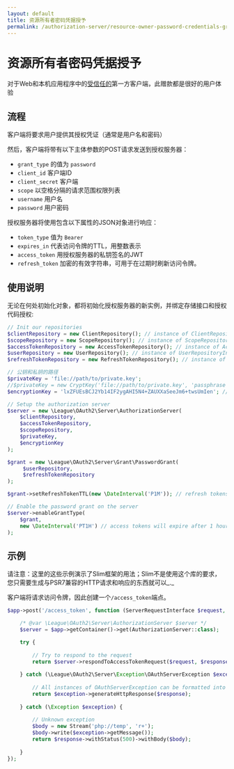 ```yaml
---
layout: default
title: 资源所有者密码凭据授予
permalink: /authorization-server/resource-owner-password-credentials-grant/
---
```


# 资源所有者密码凭据授予

对于Web和本机应用程序中的<u>受信任的</u>第一方客户端，此赠款都是很好的用户体验

## 流程

客户端将要求用户提供其授权凭证（通常是用户名和密码）

然后，客户端将带有以下主体参数的POST请求发送到授权服务器：

* `grant_type` 的值为 `password`
* `client_id` 客户端ID 
* `client_secret` 客户端
* `scope` 以空格分隔的请求范围权限列表
* `username` 用户名
* `password` 用户密码

授权服务器将使用包含以下属性的JSON对象进行响应：

* `token_type` 值为 `Bearer`
* `expires_in` 代表访问令牌的TTL，用整数表示
* `access_token` 用授权服务器的私钥签名的JWT
* `refresh_token` 加密的有效字符串，可用于在过期时刷新访问令牌。

## 使用说明

无论在何处初始化对象，都将初始化授权服务器的新实例，并绑定存储接口和授权代码授权:

~~~ php
// Init our repositories
$clientRepository = new ClientRepository(); // instance of ClientRepositoryInterface
$scopeRepository = new ScopeRepository(); // instance of ScopeRepositoryInterface
$accessTokenRepository = new AccessTokenRepository(); // instance of AccessTokenRepositoryInterface
$userRepository = new UserRepository(); // instance of UserRepositoryInterface
$refreshTokenRepository = new RefreshTokenRepository(); // instance of RefreshTokenRepositoryInterface

// 公钥和私钥的路径
$privateKey = 'file://path/to/private.key';
//$privateKey = new CryptKey('file://path/to/private.key', 'passphrase'); // if private key has a pass phrase
$encryptionKey = 'lxZFUEsBCJ2Yb14IF2ygAHI5N4+ZAUXXaSeeJm6+twsUmIen'; // generate using base64_encode(random_bytes(32))

// Setup the authorization server
$server = new \League\OAuth2\Server\AuthorizationServer(
    $clientRepository,
    $accessTokenRepository,
    $scopeRepository,
    $privateKey,
    $encryptionKey
);

$grant = new \League\OAuth2\Server\Grant\PasswordGrant(
     $userRepository,
     $refreshTokenRepository
);

$grant->setRefreshTokenTTL(new \DateInterval('P1M')); // refresh tokens will expire after 1 month

// Enable the password grant on the server
$server->enableGrantType(
    $grant,
    new \DateInterval('PT1H') // access tokens will expire after 1 hour
);
~~~

## 示例

请注意：这里的这些示例演示了Slim框架的用法；Slim不是使用这个库的要求，您只需要生成与PSR7兼容的HTTP请求和响应的东西就可以_._

客户端将请求访问令牌，因此创建一个`/access_token`端点。

~~~ php
$app->post('/access_token', function (ServerRequestInterface $request, ResponseInterface $response) use ($app) {

    /* @var \League\OAuth2\Server\AuthorizationServer $server */
    $server = $app->getContainer()->get(AuthorizationServer::class);

    try {
    
        // Try to respond to the request
        return $server->respondToAccessTokenRequest($request, $response);
        
    } catch (\League\OAuth2\Server\Exception\OAuthServerException $exception) {
    
        // All instances of OAuthServerException can be formatted into a HTTP response
        return $exception->generateHttpResponse($response);
        
    } catch (\Exception $exception) {
    
        // Unknown exception
        $body = new Stream('php://temp', 'r+');
        $body->write($exception->getMessage());
        return $response->withStatus(500)->withBody($body);
        
    }
});
~~~
